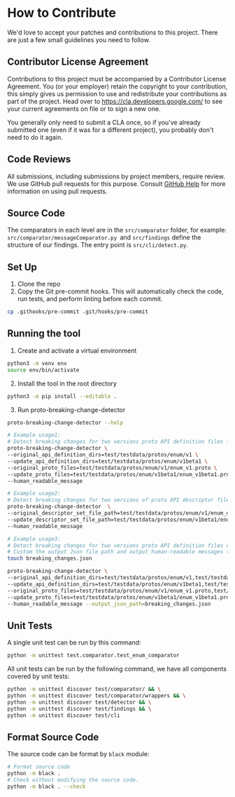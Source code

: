 # How to Contribute

We'd love to accept your patches and contributions to this project. There are just a few small guidelines you need to follow.

## Contributor License Agreement

Contributions to this project must be accompanied by a Contributor License
Agreement. You (or your employer) retain the copyright to your contribution,
this simply gives us permission to use and redistribute your contributions as
part of the project. Head over to <https://cla.developers.google.com/> to see
your current agreements on file or to sign a new one.

You generally only need to submit a CLA once, so if you've already submitted one
(even if it was for a different project), you probably don't need to do it
again.

## Code Reviews

All submissions, including submissions by project members, require review. We
use GitHub pull requests for this purpose. Consult
[GitHub Help](https://help.github.com/articles/about-pull-requests/) for more
information on using pull requests.

## Source Code

The comparators in each level are in the `src/comparator` folder, for example: `src/comparator/messageComparator.py `and `src/findings` define the structure of our findings.
The entry point is `src/cli/detect.py`.

## Set Up
1. Clone the repo
2. Copy the Git pre-commit hooks. This will automatically check the code, run tests, and perform linting before each commit.

```.sh
cp .githooks/pre-commit .git/hooks/pre-commit
```

## Running the tool

1. Create and activate a virtual environment

```.sh
python3 -m venv env
source env/bin/activate
```

2. Install the tool in the root directory

```.sh
python3 -m pip install --editable .
```

3. Run proto-breaking-change-detector

```.sh
proto-breaking-change-detector --help

# Example usage1:
# Detect breaking changes for two versions proto API definition files in test/testdata/protos/enum
proto-breaking-change-detector \
--original_api_definition_dirs=test/testdata/protos/enum/v1 \
--update_api_definition_dirs=test/testdata/protos/enum/v1beta1 \
--original_proto_files=test/testdata/protos/enum/v1/enum_v1.proto \
--update_proto_files=test/testdata/protos/enum/v1beta1/enum_v1beta1.proto \
--human_readable_message

# Example usage2:
# Detect breaking changes for two versions of proto API descriptor files.
proto-breaking-change-detector  \
--original_descriptor_set_file_path=test/testdata/protos/enum/v1/enum_descriptor_set.pb \
--update_descriptor_set_file_path=test/testdata/protos/enum/v1beta1/enum_descriptor_set.pb \
--human_readable_message

# Example usage3:
# Detect breaking changes for two versions proto API definition files defined in two directories.
# Custom the output Json file path and output human-readable messages to console.
touch breaking_changes.json

proto-breaking-change-detector \
--original_api_definition_dirs=test/testdata/protos/enum/v1,test/testdata/protos/message/v1 \
--update_api_definition_dirs=test/testdata/protos/enum/v1beta1,test/testdata/protos/message/v1beta1 \
--original_proto_files=test/testdata/protos/enum/v1/enum_v1.proto,test/testdata/protos/message/v1/message_v1.proto \
--update_proto_files=test/testdata/protos/enum/v1beta1/enum_v1beta1.proto,test/testdata/protos/message/v1beta1/message_v1beta1.proto \
--human_readable_message --output_json_path=breaking_changes.json
```

## Unit Tests

A single unit test can be run by this command: 

```sh
python -m unittest test.comparator.test_enum_comparator
```

All unit tests can be run by the following command, we have all components covered by unit tests: 

```sh
python -m unittest discover test/comparator/ && \
python -m unittest discover test/comparator/wrappers && \
python -m unittest discover test/detector && \
python -m unittest discover test/findings && \
python -m unittest discover test/cli
```

## Format Source Code

The source code can be format by `black` module:

```.sh
# Format source code
python -m black .
# Check without modifying the source code.
python -m black . --check
```
